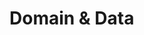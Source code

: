 # Domain & Data

<!--

  an empty folder for your team to prepare the first phase of the project
    you might use it for
    - shared notes and references
    - helpful diagrams
    - storing CSV, YML or JSON data sets
    - ... whatever is helpful!

  the contents of this folder will not be graded, it's just for you

-->
